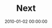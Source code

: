 ---
layout: series
series: "Next"
permalink: "/next/"
title: Next
date: 2010-01-02 00:00:00
endDate: 2010-01-23 00:00:00
description: "For many of us, the new year means resolutions, new plans and questions about life's purpose. But what if all this ''big thinking'' inhibits our ability to hear God's voice and act on it in small ways each day?"
src: "http://s3.amazonaws.com/crossroads-media/images/legacy/content/Next_90x90.jpg"
---